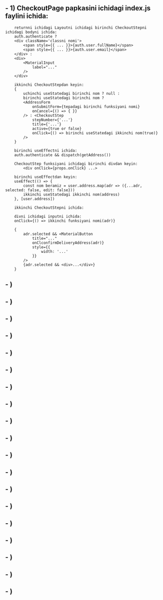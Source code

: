 ## - 1) CheckoutPage papkasini ichidagi index.js faylini ichida:
        returnni ichidagi Layoutni ichidagi birinchi CheckoutStepni ichidagi bodyni ichida:
        auth.authenticate ?
        <div className='classni nomi'>
            <span style={{ ... }}>{auth.user.fullName}</span>
            <span style={{ ... }}>{auth.user.email}</span>
        </div> : 
        <div>
            <MaterialInput
                label="..."
            />
        </div>

        ikkinchi CheckoutStepdan keyin:
        {
            uchinchi useStatedagi birinchi nom ? null :
            birinchi useStatedagi birinchi nom ?
            <AddressForm
                onSubmitForm={tepadagi birinchi funksiyani nomi}
                onCancel={() => { }}
            /> : <CheckoutStep 
                stepNumber={'...'}
                title={'...'}
                active={true or false}
                onClick={() => birinchi useStatedagi ikkinchi nom(true)}
            />
        }

        birinchi useEffectni ichida:
        auth.authenticate && dispatch(getAddress())

        CheckoutStep funksiyani ichidagi birinchi divdan keyin:
            <div onClick={props.onClick} ...>

        birinchi useEffectdan keyin:
        useEffect(() => {
            const nom beramiz = user.address.map(adr => ({...adr, selected: false, edit: false}))
            ikkinchi useStatedagi ikkinchi nom(address) 
        }, [user.address])

        ikkinchi CheckoutStepni ichida:

        divni ichidagi inputni ichida:
        onClick={() => ikkinchi funksiyani nomi(adr)}

        {
            adr.selected && <MaterialButton
                title="..."
                onClconfirmDeliveryAddress(adr)}
                style={{
                    width: '...'
                }}
            />
            {adr.selected && <div>...</div>}
        }
## - )
## - )
## - )
## - )
## - )
## - )
## - )
## - )
## - )
## - )
## - )
## - )
## - )
## - )
## - )
## - )
## - )
## - )
## - )
